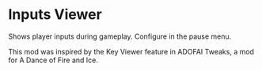 # Inputs Viewer

Shows player inputs during gameplay. Configure in the pause menu.

This mod was inspired by the Key Viewer feature in <cy>ADOFAI Tweaks</c>, a mod for <cj>A Dance of</c> <cr>Fire</c> <cj>and Ice</c>.